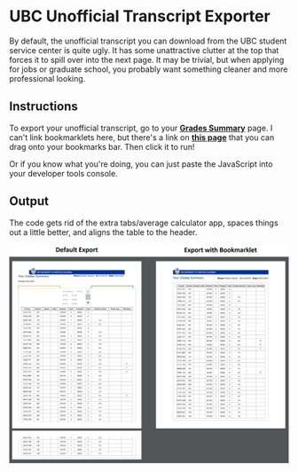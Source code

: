 # UBC Unofficial Transcript Exporter

By default, the unofficial transcript you can download from the UBC student service center is quite ugly. It has some unattractive clutter at the top that forces it to spill over into the next page. It may be trivial, but when applying for jobs or graduate school, you probably want something cleaner and more professional looking.

## Instructions

To export your unofficial transcript, go to your [**Grades Summary**](https://ssc.adm.ubc.ca/sscportal/servlets/SRVSSCFramework?function=SessGradeRpt) page. I can't link bookmarklets here, but there's a link on [**this page**](http://crclayton.com/#transcript) that you can drag onto your bookmarks bar. Then click it to run! 

Or if you know what you're doing, you can just paste the JavaScript into your developer tools console.

## Output

The code gets rid of the extra tabs/average calculator app, spaces things out a little better, and aligns the table to the header. 

![](./Comparison.png "Logo Title Text 1")


